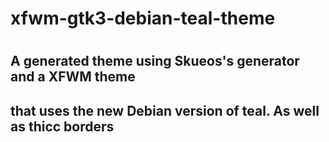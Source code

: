 # xfwm-gtk3-debian-teal-theme
#
## A generated theme using Skueos's generator and a XFWM theme
## that uses the new Debian version of teal. As well as thicc borders
